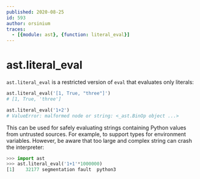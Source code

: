 ```yaml
---
published: 2020-08-25
id: 593
author: orsinium
traces:
  - [{module: ast}, {function: literal_eval}]
---
```


# ast.literal_eval

`ast.literal_eval` is a restricted version of `eval` that evaluates only literals:

```python
ast.literal_eval('[1, True, "three"]')
# [1, True, 'three']

ast.literal_eval('1+2')
# ValueError: malformed node or string: <_ast.BinOp object ...>
```

This can be used for safely evaluating strings containing Python values from untrusted sources. For example, to support types for environment variables. However, be aware that too large and complex string can crash the interpreter:

```python
>>> import ast
>>> ast.literal_eval('1+1'*1000000)
[1]    32177 segmentation fault  python3
```
